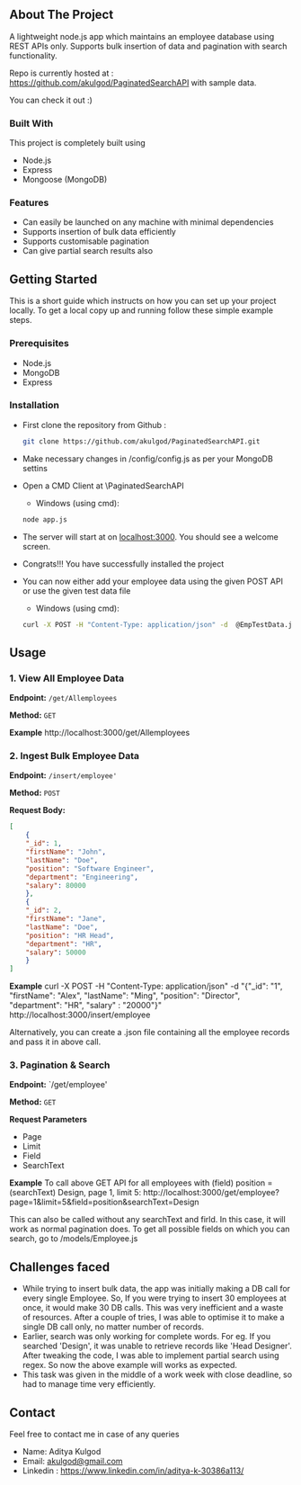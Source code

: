<!-- ABOUT THE PROJECT -->
## About The Project
A lightweight node.js app which maintains an employee database using REST APIs only. Supports bulk insertion of data and pagination with search functionality. 

Repo is currently hosted at : <https://github.com/akulgod/PaginatedSearchAPI> with sample data.

You can check it out :)

### Built With

This project is completely built using 
* Node.js
* Express
* Mongoose (MongoDB)


### Features

- Can easily be launched on any machine with minimal dependencies
- Supports insertion of bulk data efficiently 
- Supports customisable pagination
- Can give partial search results also

<!-- GETTING STARTED -->
## Getting Started

This is a short guide which instructs on how you can set up your project locally.
To get a local copy up and running follow these simple example steps.

### Prerequisites

* Node.js
* MongoDB
* Express

### Installation

* First clone the repository from Github :
  ```sh
  git clone https://github.com/akulgod/PaginatedSearchAPI.git
  ```

* Make necessary changes in /config/config.js as per your MongoDB settins

* Open a CMD Client at \PaginatedSearchAPI
    * Windows (using cmd):
    ```sh
    node app.js
    ```
* The server will start at on <localhost:3000>. You should see a welcome screen. 

* Congrats!!! You have successfully installed the project

* You can now either add your employee data using the given POST API or use the given test data file
    * Windows (using cmd):
    ```sh
    curl -X POST -H "Content-Type: application/json" -d  @EmpTestData.json http://localhost:3000/insert/employee
    ```

<!-- USAGE EXAMPLES -->
## Usage

### 1. View All Employee Data

**Endpoint:** `/get/Allemployees`

**Method:** `GET`

**Example** http://localhost:3000/get/Allemployees


### 2. Ingest Bulk Employee Data

**Endpoint:** `/insert/employee'`

**Method:** `POST`

**Request Body:**

```json
[
    {
    "_id": 1,
    "firstName": "John",
    "lastName": "Doe",
    "position": "Software Engineer",
    "department": "Engineering",
    "salary": 80000
    },
    {
    "_id": 2,
    "firstName": "Jane",
    "lastName": "Doe",
    "position": "HR Head",
    "department": "HR",
    "salary": 50000
    }
]
```

**Example** curl -X POST -H "Content-Type: application/json" -d "{\"_id\": \"1\", \"firstName\": \"Alex\", \"lastName\": \"Ming\", \"position\": \"Director\", \"department\": \"HR\", \"salary\" : \"20000\"}" http://localhost:3000/insert/employee

Alternatively, you can create a .json file containing all the employee records and pass it in above call.


### 3. Pagination & Search

**Endpoint:** `/get/employee'

**Method:** `GET`

**Request Parameters**

- Page
- Limit
- Field
- SearchText

**Example**
To call above GET API for all employees with (field) position = (searchText) Design, page 1, limit 5: http://localhost:3000/get/employee?page=1&limit=5&field=position&searchText=Design

This can also be called without any searchText and firld. In this case, it will work as normal pagination does.
To get all possible fields on which you can search,  go to /models/Employee.js


## Challenges faced
- While trying to insert bulk data, the app was initially making a DB call for every single Employee. So, If you were trying to insert 30 employees at once, it would make 30 DB calls. This was very inefficient and a waste of resources. After a couple of tries, I was able to optimise it to make a single DB call only, no matter number of records.
- Earlier, search was only working for complete words. For eg. If you searched 'Design', it was unable to retrieve records like 'Head Designer'. After tweaking the code, I was able to implement partial search using regex. So now the above example will works as expected.
- This task was given in the middle of a work week with close deadline, so had to manage time very efficiently.


<!-- CONTACT -->
## Contact

Feel free to contact me in case of any queries

* Name: Aditya Kulgod
* Email: akulgod@gmail.com
* Linkedin : <https://www.linkedin.com/in/aditya-k-30386a113/>


